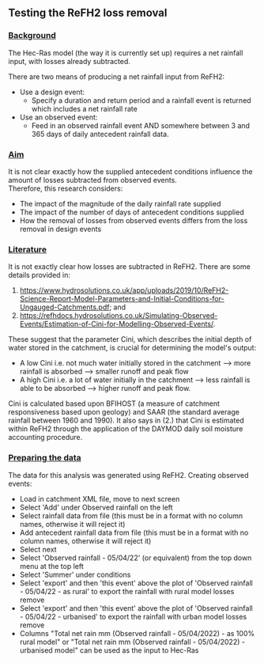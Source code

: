 ## Testing the ReFH2 loss removal 

### <ins> Background </ins>
The Hec-Ras model (the way it is currently set up) requires a net rainfall input, with losses already subtracted.

There are two means of producing a net rainfall input from ReFH2:
* Use a design event:
    * Specify a duration and return period and a rainfall event is returned which includes a net rainfall rate
* Use an observed event:
    * Feed in an observed rainfall event AND somewhere between 3 and 365 days of daily antecedent rainfall data. 

### <ins> Aim </ins>
It is not clear exactly how the supplied antecedent conditions influence the amount of losses subtracted from observed events.   
Therefore, this research considers:
* The impact of the magnitude of the daily rainfall rate supplied
* The impact of the number of days of antecedent conditions supplied
* How the removal of losses from observed events differs from the loss removal in design events

### <ins> Literature </ins>
It is not exactly clear how losses are subtracted in ReFH2. There are some details provided in:  
1. https://www.hydrosolutions.co.uk/app/uploads/2019/10/ReFH2-Science-Report-Model-Parameters-and-Initial-Conditions-for-Ungauged-Catchments.pdf; and
2. https://refhdocs.hydrosolutions.co.uk/Simulating-Observed-Events/Estimation-of-Cini-for-Modelling-Observed-Events/.

These suggest that the parameter Cini, which describes the initial depth of water stored in the catchment, is crucial for determining the model's output:
* A low Cini i.e. not much water initially stored in the catchment --> more rainfall is absorbed --> smaller runoff and peak flow 
* A high Cini i.e. a lot of water initially in the catchment --> less rainfall is able to be absorbed --> higher runoff and peak flow.

Cini is calculated based upon BFIHOST (a measure of catchment responsiveness based upon geology) and SAAR (the standard average rainfall between 1960 and 1990). It also says in (2.) that Cini is estimated within ReFH2 through the application of the DAYMOD daily soil moisture accounting procedure.

### <ins> Preparing the data </ins>
The data for this analysis was generated using ReFH2. 
Creating observed events:
* Load in catchment XML file, move to next screen
* Select 'Add' under Observed rainfall on the left
* Select rainfall data from file (this must be in a format with no column names, otherwise it will reject it)
* Add antecedent rainfall data from file (this must be in a format with no column names, otherwise it will reject it)
* Select next
* Select 'Observed rainfall - 05/04/22' (or equivalent) from the top down menu at the top left
* Select 'Summer' under conditions
* Select 'export' and then 'this event' above the plot of 'Observed rainfall - 05/04/22 - as rural' to export the rainfall with rural model losses remove
* Select 'export' and then 'this event' above the plot of 'Observed rainfall - 05/04/22 - urbanised' to export the rainfall with urban model losses remove
* Columns "Total net rain mm (Observed rainfall - 05/04/2022) - as 100% rural model" or "Total net rain mm (Observed rainfall - 05/04/2022) - urbanised model" can be used as the input to Hec-Ras

